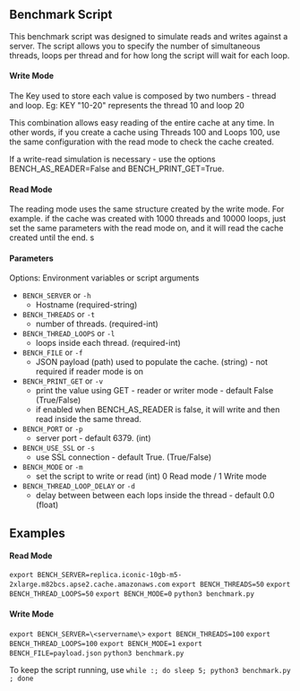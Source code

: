 ## Benchmark Script

This benchmark script was designed to simulate reads and writes against a server. The script allows you to specify the number of simultaneous threads, loops per thread and for how long the script will wait for each loop.

#### Write Mode

The Key used to store each value is composed by two numbers - thread and loop. Eg: KEY "10-20" represents the thread 10 and loop 20

This combination allows easy reading of the entire cache at any time. In other words, if you create a cache using Threads 100 and Loops 100, use the same configuration with the read mode to check the cache created.

If a write-read simulation is necessary - use the options BENCH_AS_READER=False and BENCH_PRINT_GET=True.

#### Read Mode

The reading mode uses the same structure created by the write mode. For example. if the cache was created with 1000 threads and 10000 loops, just set the same parameters with the read mode on, and it will read the cache created until the end.
s
#### Parameters

Options: Environment variables or script arguments 

- `BENCH_SERVER` or `-h`
  - Hostname (required-string)
- `BENCH_THREADS` or `-t`
  - number of threads. (required-int)
- `BENCH_THREAD_LOOPS` or `-l`
  - loops inside each thread. (required-int)
- `BENCH_FILE` or `-f`
  - JSON payload (path) used to populate the cache. (string) - not required if reader mode is on
- `BENCH_PRINT_GET` or `-v`
  - print the value using GET - reader or writer mode - default False (True/False)
  - if enabled when BENCH_AS_READER is false, it will write and then read inside the same thread.
- `BENCH_PORT` or `-p`
  - server port - default 6379. (int)
- `BENCH_USE_SSL` or `-s`
  - use SSL connection - default True. (True/False)
- `BENCH_MODE` or `-m`
  - set the script to write or read (int) 0 Read mode / 1 Write mode
- `BENCH_THREAD_LOOP_DELAY` or `-d`
  - delay between between each lops inside the thread - default 0.0 (float)

## Examples

#### Read Mode
`export BENCH_SERVER=replica.iconic-10gb-m5-2xlarge.m82bcs.apse2.cache.amazonaws.com`
`export BENCH_THREADS=50`
`export BENCH_THREAD_LOOPS=50`
`export BENCH_MODE=0`
`python3 benchmark.py`

#### Write Mode
`export BENCH_SERVER=\<servername\>`
`export BENCH_THREADS=100`
`export BENCH_THREAD_LOOPS=100`
`export BENCH_MODE=1`
`export BENCH_FILE=payload.json`
`python3 benchmark.py`

To keep the script running, use  `while :; do sleep 5; python3 benchmark.py ; done`
